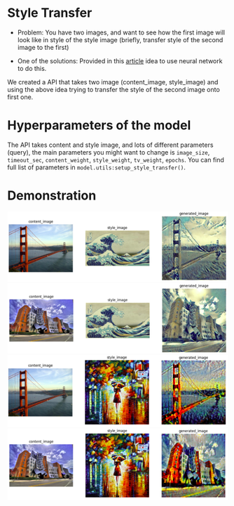 # Style Transfer
- Problem: You have two images, and want to see how the first image will look like in style of the style image (briefly, transfer style of the second image to the first)

- One of the solutions: Provided in this [article](https://arxiv.org/pdf/1508.06576v2.pdf) idea to use neural network to do this.

We created a API that takes two image (content_image, style_image) and using the above idea trying to transfer the style of the second image onto first one.

# Hyperparameters of the model

The API takes content and style image, and lots of different parameters (query), the main parameters you might want to change is `image_size`, `timeout_sec`, `content_weight`, `style_weight`, `tv_weight`, `epochs`. You can find full list of parameters in `model.utils:setup_style_transfer()`.

# Demonstration
<img src="examples/demo1.png">
<img src="examples/demo2.png">
<img src="examples/demo3.png">
<img src="examples/demo4.png">
